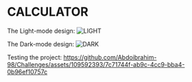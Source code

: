 # CALCULATOR
The Light-mode design:
![LIGHT](https://github.com/Abdoibrahim-98/Challenges/assets/109592393/071d7c71-3abc-477a-8565-b06e5dd5de4d)



The Dark-mode design:
![DARK](https://github.com/Abdoibrahim-98/Challenges/assets/109592393/8c12d44b-cd1f-4a0c-8c44-a701dc0df8a2)



Testing the project:
https://github.com/Abdoibrahim-98/Challenges/assets/109592393/7c71744f-ab9c-4cc9-bba4-0b96ef10757c

